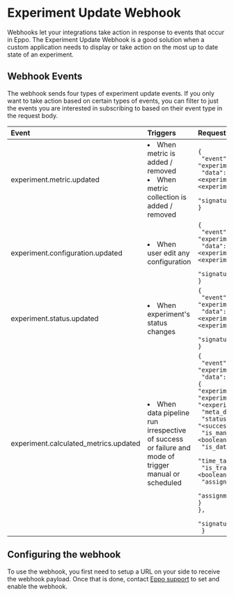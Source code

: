 # Experiment Update Webhook

Webhooks let your integrations take action in response to events that occur in Eppo. The Experiment Update Webhook is a good solution when a custom application needs to display or take action on the most up to date state of an experiment.

## Webhook Events
The webhook sends four types of experiment update events. If you only want to take action based on certain types of events, you can filter to just the events you are interested in subscribing to based on their event type in the request body.

| Event | Triggers | Request body |
| :--- | :--- | :--- |
| experiment.metric.updated | <li> When metric is added /  removed <li> When metric collection is added / removed | <code>{<br/> "event": "experiment.metric.updated", <br/> "data": {"experiment_id": <experiment_id>,"experiment_key": "<experiment_key>"},<br/> "signature": "&lt;signature&gt;" <br/>}</code>|
| experiment.configuration.updated | <li>When user edit any configuration | <code>{<br/> "event": "experiment.configuration.updated", <br/> "data": {"experiment_id": <experiment_id>,"experiment_key": "<experiment_key>"},<br/> "signature": "&lt;signature&gt;" <br/>}</code> |
| experiment.status.updated	| <li>When experiment's status changes | <code>{<br/> "event": "experiment.status.updated", <br/> "data": {"experiment_id": <experiment_id>,"experiment_key": "<experiment_key>"},<br/> "signature": "&lt;signature&gt;"<br/>}</code>  |
| experiment.calculated_metrics.updated	| <li> When data pipeline run irrespective of success or failure and mode of trigger manual or scheduled | <code>{<br/> "event": "experiment.calculated_metrics.updated", <br/> "data": {<br/>"experiment_id": <experiment_id>,<br/>"experiment_key": "<experiment_key>", <br/> "meta_data": { <br/> "status": "<success \| failure>",<br/>  "is_manual_refresh": &lt;boolean&gt;,<br/> "is_data_updated": &lt;boolean&gt;, <br/>  "time_taken_seconds": &lt;number&gt;,<br/>  "is_traffic_imbalance": &lt;boolean&gt;, <br/>  "assignments_scan_start_date": &lt;date&gt;,<br/>  "assignments_scan_start_date": &lt;date&gt;<br/>}<br/>},<br/> "signature": "&lt;signature&gt;"  <br/> }</code> |

## Configuring the webhook
To use the webhook, you first need to setup a URL on your side to receive the webhook payload. Once that is done, contact [Eppo support](emailto:support@geteppo.com) to set and enable the webhook.